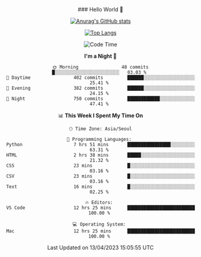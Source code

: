 <div align="center">
  ### Hello World 👋

[![Anurag's GitHub stats](https://github-readme-stats.vercel.app/api?username=taeho0888&show_icons=true&theme=dracula)](https://github.com/anuraghazra/github-readme-stats)

[![Top Langs](https://github-readme-stats.vercel.app/api/top-langs/?username=taeho0888&theme=dracula)](https://github.com/anuraghazra/github-readme-stats)
<!--
**taeho0888/taeho0888** is a ✨ _special_ ✨ repository because its `README.md` (this file) appears on your GitHub profile.

<!--START_SECTION:waka-->
![Code Time](http://img.shields.io/badge/Code%20Time-26%20hrs%2057%20mins-blue)

**I'm a Night 🦉** 

```text
🌞 Morning                48 commits          █░░░░░░░░░░░░░░░░░░░░░░░░   03.03 % 
🌆 Daytime                402 commits         ██████░░░░░░░░░░░░░░░░░░░   25.41 % 
🌃 Evening                382 commits         ██████░░░░░░░░░░░░░░░░░░░   24.15 % 
🌙 Night                  750 commits         ████████████░░░░░░░░░░░░░   47.41 % 
```


📊 **This Week I Spent My Time On** 

```text
🕑︎ Time Zone: Asia/Seoul

💬 Programming Languages: 
Python                   7 hrs 51 mins       ████████████████░░░░░░░░░   63.31 % 
HTML                     2 hrs 38 mins       █████░░░░░░░░░░░░░░░░░░░░   21.32 % 
CSS                      23 mins             █░░░░░░░░░░░░░░░░░░░░░░░░   03.16 % 
CSV                      23 mins             █░░░░░░░░░░░░░░░░░░░░░░░░   03.16 % 
Text                     16 mins             █░░░░░░░░░░░░░░░░░░░░░░░░   02.25 % 

🔥 Editors: 
VS Code                  12 hrs 25 mins      █████████████████████████   100.00 % 

💻 Operating System: 
Mac                      12 hrs 25 mins      █████████████████████████   100.00 % 
```


 Last Updated on 13/04/2023 15:05:55 UTC
<!--END_SECTION:waka-->
</div>
